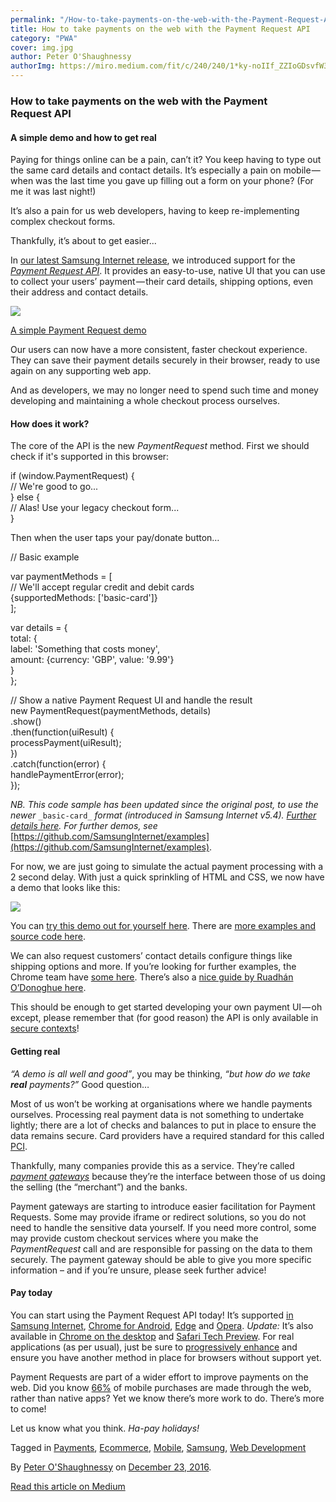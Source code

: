 ```yaml
---
permalink: "/How-to-take-payments-on-the-web-with-the-Payment-Request-API/"
title: How to take payments on the web with the Payment Request API
category: "PWA"
cover: img.jpg
author: Peter O'Shaughnessy
authorImg: https://miro.medium.com/fit/c/240/240/1*ky-noIIf_ZZIoGDsvfW3AA.jpeg
---
```


### How to take payments on the web with the Payment Request API

#### A simple demo and how to get real

Paying for things online can be a pain, can’t it? You keep having to type out the same card details and contact details. It’s especially a pain on mobile — when was the last time you gave up filling out a form on your phone? (For me it was last night!)

It’s also a pain for us web developers, having to keep re-implementing complex checkout forms.

Thankfully, it’s about to get easier...

In [our latest Samsung Internet release](https://medium.com/samsung-internet-dev/announcing-samsung-internet-5-0-1ac2bfc14b78), we introduced support for the [_Payment Request API_](https://www.w3.org/TR/payment-request/). It provides an easy-to-use, native UI that you can use to collect your users’ payment — their card details, shipping options, even their address and contact details.

![](https://cdn-images-1.medium.com/max/800/1*9PMpVeIf7p2hbsVwCyG4Dw.png)

[A simple Payment Request demo](https://samsunginter.net/examples/payment-request-demo-simple/)

Our users can now have a more consistent, faster checkout experience. They can save their payment details securely in their browser, ready to use again on any supporting web app.

And as developers, we may no longer need to spend such time and money developing and maintaining a whole checkout process ourselves.

#### How does it work?

The core of the API is the new _PaymentRequest_ method. First we should check if it's supported in this browser:

if (window.PaymentRequest) {  
  // We're good to go...  
} else {  
  // Alas! Use your legacy checkout form...  
}

Then when the user taps your pay/donate button…

// Basic example

var paymentMethods = \[  
  // We'll accept regular credit and debit cards  
  {supportedMethods: \['basic-card'\]}  
\];      

var details = {  
  total: {  
    label: 'Something that costs money',   
    amount: {currency: 'GBP', value: '9.99'}  
  }  
};

// Show a native Payment Request UI and handle the result  
new PaymentRequest(paymentMethods, details)  
  .show()  
  .then(function(uiResult) {  
    processPayment(uiResult);  
  })  
  .catch(function(error) {  
    handlePaymentError(error);  
  });

_NB. This code sample has been updated since the original post, to use the newer_ `_basic-card_` _format (introduced in Samsung Internet v5.4)._ [_Further details here_](https://groups.google.com/a/chromium.org/d/msg/blink-dev/IYRjdUKxCoM/8B-jp4g9AgAJ)_. For further demos, see_ [https://github.com/SamsungInternet/examples](https://github.com/SamsungInternet/examples).

For now, we are just going to simulate the actual payment processing with a 2 second delay. With just a quick sprinkling of HTML and CSS, we now have a demo that looks like this:

![](https://cdn-images-1.medium.com/max/800/1*akAY0KgE2sSfVS6sE6CrNw.gif)

You can [try this demo out for yourself here](https://samsunginter.net/examples/payment-request-demo-simple/). There are [more examples and source code here](https://github.com/SamsungInternet/examples).

We can also request customers’ contact details configure things like shipping options and more. If you’re looking for further examples, the Chrome team have [some here](https://googlechrome.github.io/samples/paymentrequest/). There’s also a [nice guide by Ruadhán O’Donoghue here](https://mobiforge.com/design-development/mobile-payments-with-the-payment-request-api).

This should be enough to get started developing your own payment UI — oh except, please remember that (for good reason) the API is only available in [secure contexts](https://developer.mozilla.org/en-US/docs/Web/Security/Secure_Contexts)!

#### Getting real

_“A demo is all well and good”_, you may be thinking, _“but how do we take_ **_real_** _payments?”_ Good question…

Most of us won’t be working at organisations where we handle payments ourselves. Processing real payment data is not something to undertake lightly; there are a lot of checks and balances to put in place to ensure the data remains secure. Card providers have a required standard for this called [PCI](https://en.wikipedia.org/wiki/Payment_Card_Industry_Data_Security_Standard).

Thankfully, many companies provide this as a service. They’re called [_payment gateways_](https://en.wikipedia.org/wiki/Payment_gateway) because they’re the interface between those of us doing the selling (the “merchant”) and the banks.

Payment gateways are starting to introduce easier facilitation for Payment Requests. Some may provide iframe or redirect solutions, so you do not need to handle the sensitive data yourself. If you need more control, some may provide custom checkout services where you make the _PaymentRequest_ call and are responsible for passing on the data to them securely. The payment gateway should be able to give you more specific information – and if you’re unsure, please seek further advice!

#### Pay today

You can start using the Payment Request API today! It’s supported [in Samsung Internet](https://samsunginter.net/docs/web-payments), [Chrome for Android](https://developers.google.com/web/updates/2016/07/payment-request), [Edge](https://blogs.windows.com/msedgedev/2016/12/15/payment-request-api-edge/#fF73ya8DCjvHDzDU.97) and [Opera](https://www.chromestatus.com/feature/5639348045217792). _Update:_ It’s also available in [Chrome on the desktop](https://blog.chromium.org/2017/08/chrome-61-beta-javascript-modules.html) and [Safari Tech Preview](https://webkit.org/blog/7877/release-notes-for-safari-technology-preview-38/). For real applications (as per usual), just be sure to [progressively enhance](https://www.smashingmagazine.com/2009/04/progressive-enhancement-what-it-is-and-how-to-use-it/) and ensure you have another method in place for browsers without support yet.

Payment Requests are part of a wider effort to improve payments on the web. Did you know [66%](https://developers.google.com/web/updates/2016/07/payment-request) of mobile purchases are made through the web, rather than native apps? Yet we know there’s more work to do. There’s more to come!

Let us know what you think. _Ha-pay holidays!_

Tagged in [Payments](https://medium.com/tag/payments), [Ecommerce](https://medium.com/tag/ecommerce), [Mobile](https://medium.com/tag/mobile), [Samsung](https://medium.com/tag/samsung), [Web Development](https://medium.com/tag/web-development)

By [Peter O'Shaughnessy](https://medium.com/@poshaughnessy) on [December 23, 2016](https://medium.com/p/a523f6fc7c1f).

[Read this article on Medium](https://medium.com/@poshaughnessy/how-to-take-payments-on-the-web-with-the-payment-request-api-a523f6fc7c1f)
